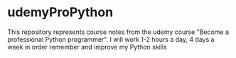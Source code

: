# udemyProPython
This repository represents course notes from the udemy course "Become a professional Python programmer".
I will work 1-2 hours a day, 4 days a week in order remember and improve my Python skills
